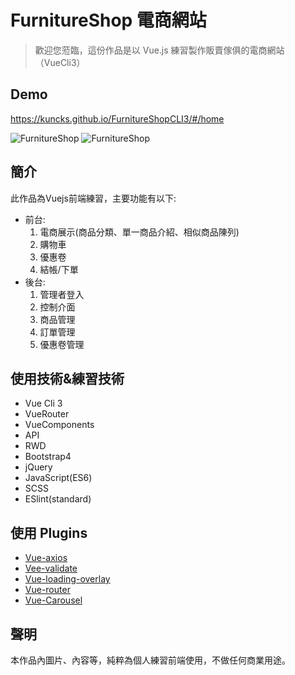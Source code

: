 # FurnitureShop 電商網站

> 歡迎您蒞臨，這份作品是以 Vue.js 練習製作販賣傢俱的電商網站（VueCli3）

## Demo

<https://kuncks.github.io/FurnitureShopCLI3/#/home>

![FurnitureShop](https://i.imgur.com/lrg0Fd5.png)
![FurnitureShop](https://i.imgur.com/hIQAZqm.png
)

## 簡介

此作品為Vuejs前端練習，主要功能有以下:

- 前台:
	1. 電商展示(商品分類、單一商品介紹、相似商品陳列)
	2. 購物車
	3. 優惠卷
	4. 結帳/下單
- 後台:
	1. 管理者登入
	2. 控制介面
	2. 商品管理
	3. 訂單管理
	4. 優惠卷管理

## 使用技術&練習技術

- Vue Cli 3
- VueRouter
- VueComponents
- API
- RWD
- Bootstrap4
- jQuery
- JavaScript(ES6)
- SCSS
- ESlint(standard)

## 使用 Plugins

- [Vue-axios](https://www.npmjs.com/package/vue-axios)
- [Vee-validate](https://baianat.github.io/vee-validate/)
- [Vue-loading-overlay](https://www.npmjs.com/package/vue-loading-overlay)
- [Vue-router](https://router.vuejs.org/zh/)
- [Vue-Carousel](https://ssense.github.io/vue-carousel/)

## 聲明

本作品內圖片、內容等，純粹為個人練習前端使用，不做任何商業用途。
